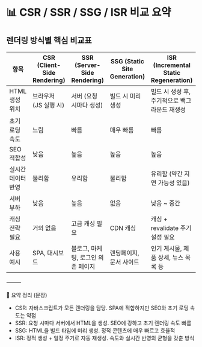 # 📊 CSR / SSR / SSG / ISR 비교 요약

## 렌더링 방식별 핵심 비교표

| 항목               | CSR (Client-Side Rendering)       | SSR (Server-Side Rendering)         | SSG (Static Site Generation)           | ISR (Incremental Static Regeneration)         |
|--------------------|------------------------------------|--------------------------------------|-----------------------------------------|------------------------------------------------|
| HTML 생성 위치     | 브라우저 (JS 실행 시)             | 서버 (요청 시마다 생성)              | 빌드 시 미리 생성                       | 빌드 시 생성 후, 주기적으로 백그라운드 재생성 |
| 초기 로딩 속도     | 느림                               | 빠름                                 | 매우 빠름                               | 빠름                                           |
| SEO 적합성         | 낮음                               | 높음                                 | 높음                                     | 높음                                           |
| 실시간 데이터 반영 | 불리함                             | 유리함                               | 불리함                                   | 유리함 (약간 지연 가능성 있음)                |
| 서버 부하          | 낮음                               | 높음                                 | 없음                                     | 낮음 ~ 중간                                    |
| 캐싱 전략 필요     | 거의 없음                          | 고급 캐싱 필요                        | CDN 캐싱                                | 캐싱 + revalidate 주기 설정 필요              |
| 사용 예시          | SPA, 대시보드                      | 블로그, 마케팅, 로그인 의존 페이지   | 랜딩페이지, 문서 사이트                | 인기 게시물, 제품 상세, 뉴스 목록 등          |

⸻

📝 요약 정리 (문장)
- CSR: 자바스크립트가 모든 렌더링을 담당. SPA에 적합하지만 SEO와 초기 로딩 속도는 약점
- SSR: 요청 시마다 서버에서 HTML을 생성. SEO에 강하고 초기 렌더링 속도 빠름
- SSG: HTML을 빌드 타임에 미리 생성. 정적 콘텐츠에 매우 빠르고 효율적
- ISR: 정적 생성 + 일정 주기로 자동 재생성. 속도와 실시간 반영의 균형을 갖춘 방식
